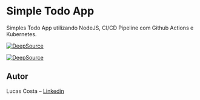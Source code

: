 # Simple Todo App

Simples Todo App utilizando NodeJS, CI/CD Pipeline com Github Actions e Kubernetes.

[![DeepSource](https://deepsource.io/gh/lucashccosta/todo-app-cicd-k8s.svg/?label=active+issues&show_trend=true&token=KTLXzFUyRB4idQitslKuHoFS)](https://deepsource.io/gh/lucashccosta/todo-app-cicd-k8s/?ref=repository-badge)

[![DeepSource](https://deepsource.io/gh/lucashccosta/todo-app-cicd-k8s.svg/?label=resolved+issues&show_trend=true&token=KTLXzFUyRB4idQitslKuHoFS)](https://deepsource.io/gh/lucashccosta/todo-app-cicd-k8s/?ref=repository-badge)

## Autor
Lucas Costa – [Linkedin](https://www.linkedin.com/in/lucashcruzcosta/)